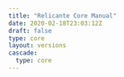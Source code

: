 ```yaml
---
title: "Relicante Core Manual"
date: 2020-02-18T23:03:12Z
draft: false
type: core
layout: versions
cascade:
  type: core
---
```

